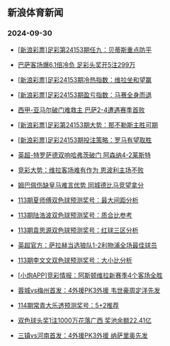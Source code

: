 ## 新浪体育新闻 
### 2024-09-30

+ [[新浪彩票]足彩第24153期任九：贝蒂斯重点防平](https://sports.sina.com.cn/l/2024-09-29/doc-incqummy9480041.shtml)

+ [巴萨客场爆6.1倍冷负 足彩头奖开5注299万](https://sports.sina.com.cn/l/2024-09-29/doc-incqumne3739298.shtml)

+ [[新浪彩票]足彩24153期冷热指数：维拉坐和望赢](https://sports.sina.com.cn/l/2024-09-29/doc-incqummy9480906.shtml)

+ [[新浪彩票]足彩24153期盈亏指数：马赛全身而退](https://sports.sina.com.cn/l/2024-09-29/doc-incqumna6257796.shtml)

+ [西甲-亚马尔破门难救主 巴萨2-4遭遇赛季首败](https://sports.sina.com.cn/g/laliga/2024-09-29/doc-incquvzy3565551.shtml)

+ [[新浪彩票]足彩第24153期大势：那不勒斯主胜可期](https://sports.sina.com.cn/l/2024-09-29/doc-incqumna6256818.shtml)

+ [[新浪彩票]足彩24153期投注策略：罗马有望取胜](https://sports.sina.com.cn/l/2024-09-29/doc-incqumnh0519659.shtml)

+ [英超-特罗萨德双响哈弗茨破门 阿森纳4-2莱斯特](https://sports.sina.com.cn/g/pl/2024-09-29/doc-incqurty6138884.shtml)

+ [竞彩大势：维拉客场难有作为 恩波利主场不败](https://sports.sina.com.cn/l/2024-09-29/doc-incqumne3744557.shtml)

+ [姆巴佩伤缺皇马难言优势 同城德比马竞望拿分](https://sports.sina.com.cn/l/2024-09-29/doc-incqqytr0989954.shtml)

+ [113期夏师傅双色球预测奖号：最大间距分析](https://sports.sina.com.cn/l/2024-09-29/doc-incqvais9212333.shtml)

+ [113期陆浩波双色球预测奖号：质合比参考](https://sports.sina.com.cn/l/2024-09-29/doc-incqvaiy0308211.shtml)

+ [113期袁思源双色球预测奖号：红球三区分析](https://sports.sina.com.cn/l/2024-09-29/doc-incqvais9212186.shtml)

+ [英超官方：萨拉赫当选狼队1-2利物浦全场最佳球员](https://sports.sina.com.cn/g/2024-09-29/doc-incqufea9555687.shtml)

+ [113期李文文双色球预测奖号：大小比分析](https://sports.sina.com.cn/l/2024-09-29/doc-incqvaiw3529496.shtml)

+ [[小炮APP]竞彩情报：阿斯顿维拉新赛季4个客场全胜](https://sports.sina.com.cn/l/2024-09-29/doc-incqurua3675254.shtml)

+ [蓉城vs梅州首发：4外援PK3外援 韦世豪周定洋先发](https://sports.sina.com.cn/china/j/2024-09-29/doc-incqvnxn9053876.shtml)

+ [114期常青大乐透预测奖号：5+2推荐](https://sports.sina.com.cn/l/2024-09-29/doc-incqvais9219797.shtml)

+ [双色球头奖1注1000万花落广西 奖池余额22.41亿](https://sports.sina.com.cn/l/2024-09-29/doc-incqvtfs0129956.shtml)

+ [三镇vs河南首发：4外援PK3外援 纳萨里奥先发](https://sports.sina.com.cn/china/j/2024-09-29/doc-incqvnxn9053018.shtml)

